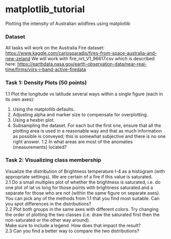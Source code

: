 # matplotlib_tutorial
Plotting the intensity of Australian wildfires using matplotlib

### Dataset
All tasks will work on the Australia Fire dataset:
https://www.kaggle.com/carlosparadis/fires-from-space-australia-and-new-zeland
We will work with fire_nrt_V1_96617.csv which is described here:
https://earthdata.nasa.gov/earth-observation-data/near-real-time/firms/viirs-i-band-active-firedata

### Task 1: Density Plots (50 points)
1.1 Plot the longitude vs latitude several ways within a single figure (each in its own axes):
1) Using the matplotlib defaults.
2) Adjusting alpha and marker size to compensate for overplotting.
3) Using a hexbin plot.
4) Subsampling the dataset.
For each but the first one, ensure that all the plotting area is used in a reasonable way and that
as much information as possible is conveyed; this is somewhat subjective and there is no one
right answer.
1.2 In what areas are most of the anomalies (measurements) located?


### Task 2: Visualizing class membership 
Visualize the distribution of Brightness temperature I-4 as a histogram (with appropriate
settings). We are certain of a fire if this value is saturated.   
2.1 Do a small multiples plot of whether the brightness is saturated, i.e. do one plot of lat vs
long for those points with brightness saturated and a separate for those who are not (within the
same figure on separate axes). You can pick any of the methods from 1.1 that you find most
suitable. Can you spot differences in the distributions?    
2.2 Plot both groups in the same axes with different colors. Try changing the order of plotting
the two classes (i.e. draw the saturated first then the non-saturated or the other way around).  
Make sure to include a legend. How does that impact the result?   
2.3 Can you find a better way to compare the two distributions? 
